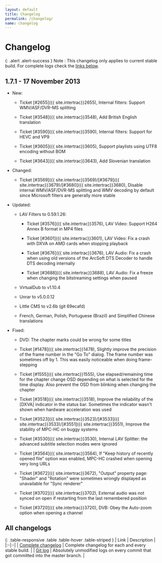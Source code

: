 ```yaml
---
layout: default
title: Changelog
permalink: /changelog/
name: changelog
---
```


Changelog
=========

{: .alert .alert-success }
Note
: This changelog only applies to current stable build.
For complete logs check the [links below](#all-changelogs).

1.7.1 - 17 November 2013
------------------------

* New:

  * Ticket [#2655]({{ site.intertrac}}2655), Internal filters: Support WMV/ASF/DVR-MS splitting
 
  * Ticket [#3548]({{ site.intertrac}}3548), Add British English translation
 
  * Ticket [#3590]({{ site.intertrac}}3590), Internal filters: Support for HEVC and VP9
 
  * Ticket [#3605]({{ site.intertrac}}3605), Support playlists using UTF8 encoding without BOM
 
  * Ticket [#3643]({{ site.intertrac}}3643), Add Slovenian translation

* Changed:

  * Ticket [#3569]({{ site.intertrac}}3569)/[#3679]({{ site.intertrac}}3679)/[#3680]({{ site.intertrac}}3680), Disable internal WMV/ASF/DVR-MS splitting and WMV decoding by default since Microsoft filters are generally more stable

* Updated:

  * LAV Filters to 0.59.1.26:
 
      * Ticket [#3576]({{ site.intertrac}}3576), LAV Video: Support H264 Annex B format in MP4 files
 
      * Ticket [#3601]({{ site.intertrac}}3601), LAV Video: Fix a crash with DXVA on AMD cards when stopping playback
 
      * Ticket [#3676]({{ site.intertrac}}3676), LAV Audio: Fix a crash when using old versions of the ArcSoft DTS Decoder to handle DTS decoding internally
 
      * Ticket [#3688]({{ site.intertrac}}3688), LAV Audio: Fix a freeze when changing the bitstreaming settings when paused
 
  * VirtualDub to v1.10.4
 
  * Unrar to v5.0.0.12
 
  * Little CMS to v2.6b (git 69ecafd)
 
  * French, German, Polish, Portuguese (Brazil) and Simplified Chinese translations

* Fixed:

  * DVD: The chapter marks could be wrong for some titles
 
  * Ticket [#1478]({{ site.intertrac}}1478), Slightly improve the precision of the frame number in the "Go To" dialog. The frame number was sometimes off by 1. This was easily noticeable when doing frame-stepping
 
  * Ticket [#1555]({{ site.intertrac}}1555), Use elapsed/remaining time for the chapter change OSD depending on what is selected for the time display. Also prevent the OSD from blinking when changing the chapter
 
  * Ticket [#3518]({{ site.intertrac}}3518), Improve the reliability of the [DXVA] indicator in the status bar. Sometimes the indicator wasn't shown when hardware acceleration was used
 
  * Ticket [#3523]({{ site.intertrac}}3523)/[#3533]({{ site.intertrac}}3533)/[#3551]({{ site.intertrac}}3551), Improve the stability of MPC-HC on buggy systems
 
  * Ticket [#3530]({{ site.intertrac}}3530), Internal LAV Splitter: the advanced subtitle selection modes were ignored
 
  * Ticket [#3564]({{ site.intertrac}}3564), If "Keep history of recently opened file" option was enabled, MPC-HC crashed when opening very long URLs
 
  * Ticket [#3672]({{ site.intertrac}}3672), "Output" property page: "Shader" and "Rotation" were sometimes wrongly displayed as unavailable for "Sync renderer"
 
  * Ticket [#3702]({{ site.intertrac}}3702), External audio was not synced on open if restarting from the last remembered position
 
  * Ticket [#3720]({{ site.intertrac}}3720), DVB: Obey the Auto-zoom option when opening a channel


All changelogs
--------------

{: .table-responsive .table .table-hover .table-striped }
| Link | Description |
|:-|:-|
| [Complete changelog](https://trac.mpc-hc.org/wiki/Changelog) | Complete changelog for each and every stable build. |
| [Git log](https://github.com/mpc-hc/mpc-hc/commits/master/) | Absolutely unmodified logs on every commit that got committed into the master branch. |
